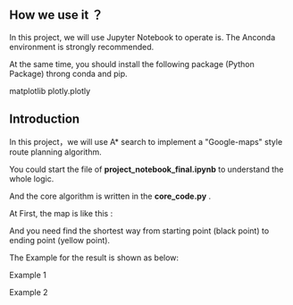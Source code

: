 
## How we use it ？ 

In this project, we will use Jupyter Notebook to operate is. The Anconda environment is strongly recommended.

At the same time, you should install the following package (Python Package) throng conda and pip.

matplotlib
plotly.plotly

## Introduction

In this project，we will use A* search to implement a "Google-maps" style route planning algorithm.

You could start the file of **project_notebook_final.ipynb** to understand the whole logic.

And the core algorithm is written in the **core_code.py** . 



At First, the map is like this :

And you need find the shortest way from starting point (black point) to ending point (yellow point).

The Example for the result is shown as below:

Example 1

Example 2
